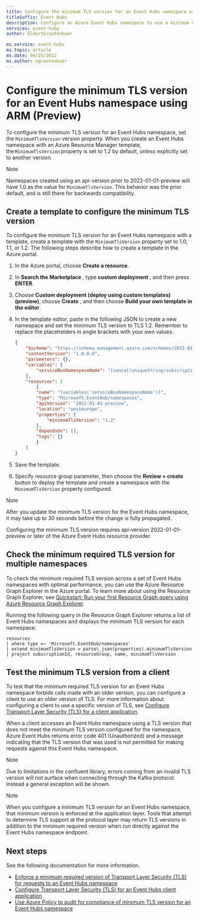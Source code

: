 ```yaml
---
title: Configure the minimum TLS version for an Event Hubs namespace using ARM
titleSuffix: Event Hubs
description: Configure an Azure Event Hubs namespace to use a minimum version of Transport Layer Security (TLS).
services: event-hubs
author: EldertGrootenboer

ms.service: event-hubs
ms.topic: article
ms.date: 04/25/2022
ms.author: egrootenboer
---
```


# Configure the minimum TLS version for an Event Hubs namespace using ARM (Preview)

To configure the minimum TLS version for an Event Hubs namespace, set the  `MinimumTlsVersion`  version property. When you create an Event Hubs namespace with an Azure Resource Manager template, the `MinimumTlsVersion` property is set to 1.2 by default, unless explicitly set to another version.

> [!NOTE]
> Namespaces created using an api-version prior to 2022-01-01-preview will have 1.0 as the value for `MinimumTlsVersion`. This behavior was the prior default, and is still there for backwards compatibility.

## Create a template to configure the minimum TLS version

To configure the minimum TLS version for an Event Hubs namespace with a template, create a template with the  `MinimumTlsVersion`  property set to 1.0, 1.1, or 1.2. The following steps describe how to create a template in the Azure portal.

1. In the Azure portal, choose  **Create a resource**.
2. In  **Search the Marketplace** , type  **custom deployment** , and then press  **ENTER**.
3. Choose **Custom deployment (deploy using custom templates) (preview)**, choose  **Create** , and then choose  **Build your own template in the editor**.
4. In the template editor, paste in the following JSON to create a new namespace and set the minimum TLS version to TLS 1.2. Remember to replace the placeholders in angle brackets with your own values.

    ```json
    {
        "$schema": "https://schema.management.azure.com/schemas/2015-01-01/deploymentTemplate.json#",
        "contentVersion": "1.0.0.0",
        "parameters": {},
        "variables": {
            "serviceBusNamespaceName": "[concat(uniqueString(subscription().subscriptionId), 'tls')]"
        },
        "resources": [
            {
            "name": "[variables('serviceBusNamespaceName')]",
            "type": "Microsoft.EventHub/namespaces",
            "apiVersion": "2022-01-01-preview",
            "location": "westeurope",
            "properties": {
                "minimumTlsVersion": "1.2"
            },
            "dependsOn": [],
            "tags": {}
            }
        ]
    }
    ```

5. Save the template.
6. Specify resource group parameter, then choose the  **Review + create**  button to deploy the template and create a namespace with the  `MinimumTlsVersion`  property configured.

> [!NOTE]
> After you update the minimum TLS version for the Event Hubs namespace, it may take up to 30 seconds before the change is fully propagated.

Configuring the minimum TLS version requires api-version 2022-01-01-preview or later of the Azure Event Hubs resource provider.

## Check the minimum required TLS version for multiple namespaces

To check the minimum required TLS version across a set of Event Hubs namespaces with optimal performance, you can use the Azure Resource Graph Explorer in the Azure portal. To learn more about using the Resource Graph Explorer, see [Quickstart: Run your first Resource Graph query using Azure Resource Graph Explorer](../governance/resource-graph/first-query-portal.md).

Running the following query in the Resource Graph Explorer returns a list of Event Hubs namespaces and displays the minimum TLS version for each namespace:

```kusto
resources 
| where type =~ 'Microsoft.EventHub/namespaces'
| extend minimumTlsVersion = parse\_json(properties).minimumTlsVersion
| project subscriptionId, resourceGroup, name, minimumTlsVersion
```

## Test the minimum TLS version from a client

To test that the minimum required TLS version for an Event Hubs namespace forbids calls made with an older version, you can configure a client to use an older version of TLS. For more information about configuring a client to use a specific version of TLS, see [Configure Transport Layer Security (TLS) for a client application](transport-layer-security-configure-client-version.md).

When a client accesses an Event Hubs namespace using a TLS version that does not meet the minimum TLS version configured for the namespace, Azure Event Hubs returns error code 401 (Unauthorized) and a message indicating that the TLS version that was used is not permitted for making requests against this Event Hubs namespace.

> [!NOTE]
> Due to limitations in the confluent library, errors coming from an invalid TLS version will not surface when connecting through the Kafka protocol. Instead a general exception will be shown.

> [!NOTE]
> When you configure a minimum TLS version for an Event Hubs namespace, that minimum version is enforced at the application layer. Tools that attempt to determine TLS support at the protocol layer may return TLS versions in addition to the minimum required version when run directly against the Event Hubs namespace endpoint.

## Next steps

See the following documentation for more information.

- [Enforce a minimum required version of Transport Layer Security (TLS) for requests to an Event Hubs namespace](transport-layer-security-enforce-minimum-version.md)
- [Configure Transport Layer Security (TLS) for an Event Hubs client application](transport-layer-security-configure-client-version.md)
- [Use Azure Policy to audit for compliance of minimum TLS version for an Event Hubs namespace](transport-layer-security-audit-minimum-version.md)
